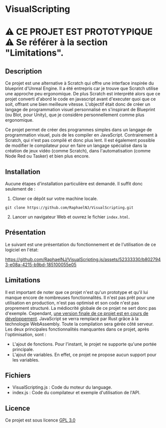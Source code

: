 # VisualScripting
# ⚠️ CE PROJET EST PROTOTYPIQUE ⚠️ Se référer à la section "Limitations".

## Description

Ce projet est une alternative à Scratch qui offre une interface inspirée du blueprint d'Unreal Engine. Il a été entrepris car je trouve que Scratch utilise une approche peu ergonomique. De plus Scratch est interprété alors que ce projet converti d'abord le code en javascript avant d'executer quoi que ce soit, offrant une bien meilleure vitesse. L'objectif était donc de créer un langage de programmation visuel personnalisé en s'inspirant de Blueprint (ou Blot, pour Unity), que je considère personnellement comme plus ergonomique.

Ce projet permet de créer des programmes simples dans un langage de programmation visuel, puis de les compiler en JavaScript. Contrairement à Scratch, qui n'est pas compilé et donc plus lent. Il est également possible de modifier le compilateur pour en faire un langage spécialisé dans la création de jeux vidéo (comme Scratch), dans l'automatisation (comme Node Red ou Tasker) et bien plus encore.

## Installation

Aucune étapes d'installation particulière est demandé. Il suffit donc seulement de :

1. Cloner ce dépôt sur votre machine locale.
```shell
git clone https://github.com/RaphaelNJ/VisualScripting.git
```
2. Lancer un navigateur Web et ouvrez le fichier `index.html`.

## Présentation

Le suivant est une présentation du fonctionnement et de l'utilisation de ce logiciel en l'état: 

https://github.com/RaphaelNJ/VisualScripting.js/assets/52333330/b8027943-e08a-4215-b9bd-185100055e05

## Limitations

Il est important de noter que ce projet n'est qu'un prototype et qu'il lui manque encore de nombreuses fonctionnalités. Il n'est pas prêt pour une utilisation en production, n'est pas optimisé et son code n'est pas proprement structuré. La médiocrité globale de ce projet ne sert donc pas d'exemple. Cependant, [une version finale de ce projet est en cours de développement](https://github.com/RaphaelNJ/vs_rs). JavaScript se verra remplacé par Rust grâce à la technologie WebAssembly. Toute la compilation sera gérée côté serveur. Les deux principales fonctionnalités manquantes dans ce projet, après l'optimisation, sont :

- L'ajout de fonctions. Pour l'instant, le projet ne supporte qu'une portée principale.
- L'ajout de variables. En effet, ce projet ne propose aucun support pour les variables.

## Fichiers

- VisualScripting.js : Code du moteur du language.
- index.js : Code du compilateur et exemple d'utilisation de l'API.

## Licence

Ce projet est sous licence [GPL 3.0](https://www.gnu.org/licenses/gpl-3.0.html)
